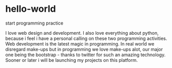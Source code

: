 # hello-world
start programming practice

I love web design and development. I also love everything about python, because i feel i have a personal calling on these two programming activities. Web development is the latest magic in programming. In real world we disregard make-ups but in programming we love make-ups alot, our major one being the bootstrap - thanks to twitter for such an amazing technology. 
Sooner or later i will be launching my projects on this platform.
